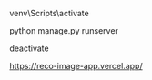 <!-- cd backend 仮想環境に入る -->
venv\Scripts\activate

<!-- ローカル起動 -->
python manage.py runserver


<!-- 仮想環境から出る -->
deactivate

<!-- frontend URL -->
https://reco-image-app.vercel.app/
